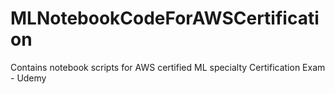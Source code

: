 # MLNotebookCodeForAWSCertification
Contains notebook scripts for AWS certified ML specialty Certification Exam - Udemy
